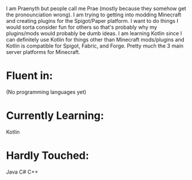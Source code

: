 I am Praenyth but people call me Prae (mostly because they somehow get the pronounciation wrong). I am trying to getting into modding Minecraft and creating plugins for the Spigot/Paper platform. I want to do things I would sorta consider fun for others so that's probably why my plugins/mods would probably be dumb ideas. I am learning Kotlin since I can definitely use Kotlin for things other than Minecraft mods/plugins and Kotlin is compatible for Spigot, Fabric, and Forge. Pretty much the 3 main server platforms for Minecraft.

# Fluent in: #
(No programming languages yet)

# Currently Learning: #
Kotlin 

# Hardly Touched: #
Java
C#
C++
